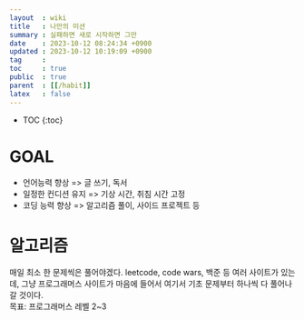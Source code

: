 ```yaml
---
layout  : wiki
title   : 나만의 미션
summary : 실패하면 새로 시작하면 그만
date    : 2023-10-12 08:24:34 +0900
updated : 2023-10-12 10:19:09 +0900
tag     : 
toc     : true
public  : true
parent  : [[/habit]]
latex   : false
---
```

* TOC
{:toc}

# GOAL
- 언어능력 향상 => 글 쓰기, 독서
- 일정한 컨디션 유지 => 기상 시간, 취침 시간 고정
- 코딩 능력 향상 => 알고리즘 풀이, 사이드 프로젝트 등


# 알고리즘
매일 최소 한 문제씩은 풀어야겠다. leetcode, code wars, 백준 등 여러 사이트가 있는데, 그냥 프로그래머스 사이트가 마음에 들어서 여기서 기초 문제부터 하나씩 다 풀어나갈 것이다.  
목표: 프로그래머스 레벨 2~3


